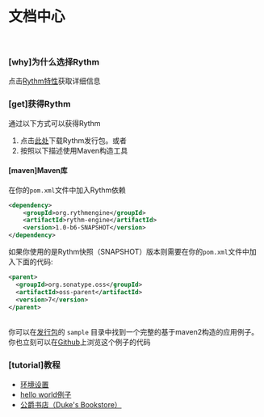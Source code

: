 # 文档中心
﻿
### [why]为什么选择Rythm

点击[Rythm特性](feature.md)获取详细信息

### [get]获得Rythm

通过以下方式可以获得Rythm

1. 点击[此处](/dist/rythm-engine-1.0-b6-SNAPSHOT-dist.zip)下载Rythm发行包。或者
1. 按照以下描述使用Maven构造工具

#### [maven]Maven库

在你的`pom.xml`文件中加入Rythm依赖

```xml
<dependency>
    <groupId>org.rythmengine</groupId>
    <artifactId>rythm-engine</artifactId>
    <version>1.0-b6-SNAPSHOT</version>
</dependency>
```
    
如果你使用的是Rythm快照（SNAPSHOT）版本则需要在你的`pom.xml`文件中加入下面的代码:

```xml
<parent>
  <groupId>org.sonatype.oss</groupId>
  <artifactId>oss-parent</artifactId>
  <version>7</version>
</parent>
```
    
<br/>
    
<div class="alert alert-info"><i class="icon-info-sign" style="font-size: 120%"></i>
你可以在<a href="/dist/rythm-engine-1.0-b6-SNAPSHOT-dist.zip">发行包</a>的 <code>sample</code> 目录中找到一个完整的基于maven2构造的应用例子。你也立刻可以在<a target="_blank" href="https://github.com/greenlaw110/Rythm/tree/1.0/samples/MavnSampleProject">Github</a>上浏览这个例子的代码
</div>

### [tutorial]教程

* [环境设置](tutorial.md#env)
* [hello world例子](tutorial.md#hello)
* [公爵书店（Duke's Bookstore）](tutorial.md#bookstore)

